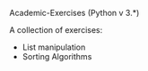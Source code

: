 Academic-Exercises (Python v 3.*)

A collection of exercises:

- List manipulation
- Sorting Algorithms
